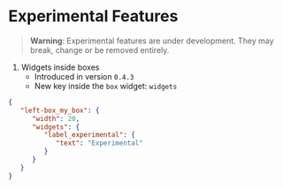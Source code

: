 # Experimental Features
> **Warning**: Experimental features are under development. They may break, change or be removed entirely.

1. Widgets inside boxes
   - Introduced in version `0.4.3`
   - New key inside the `box` widget: `widgets`
```json
{
   "left-box_my_box": {
      "width": 20,
      "widgets": {
         "label_experimental": {
            "text": "Experimental"
         }
      }
   }
}
```

